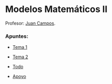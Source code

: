 # Modelos Matemáticos II

Profesor: [Juan Campos](https://directorio.ugr.es/static/PersonalUGR/*/show/d217b83cf0c3c5145556fe34df55b031).

### Apuntes:

- [Tema 1](modelos/teoria/tema1.pdf)
- [Tema 2](modelos/teoria/tema2.pdf)
- [Todo](modelos/teoria/master.pdf)

- [Apoyo](modelos/apoyo/apuntes-jjmnieto.pdf)
